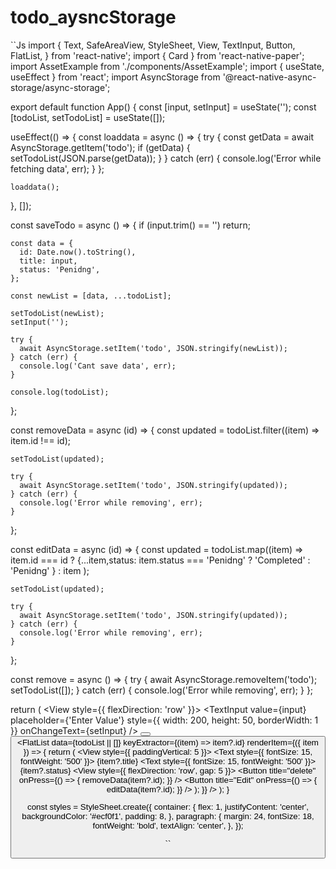 # todo_aysncStorage

``Js
import {
  Text,
  SafeAreaView,
  StyleSheet,
  View,
  TextInput,
  Button,
  FlatList,
} from 'react-native';
import { Card } from 'react-native-paper';
import AssetExample from './components/AssetExample';
import { useState, useEffect } from 'react';
import AsyncStorage from '@react-native-async-storage/async-storage';

export default function App() {
  const [input, setInput] = useState('');
  const [todoList, setTodoList] = useState([]);

  useEffect(() => {
    const loaddata = async () => {
      try {
        const getData = await AsyncStorage.getItem('todo');
        if (getData) {
          setTodoList(JSON.parse(getData));
        }
      } catch (err) {
        console.log('Error while fetching data', err);
      }
    };

    loaddata();
  }, []);

  const saveTodo = async () => {
    if (input.trim() == '') return;

    const data = {
      id: Date.now().toString(),
      title: input,
      status: 'Penidng',
    };

    const newList = [data, ...todoList];

    setTodoList(newList);
    setInput('');

    try {
      await AsyncStorage.setItem('todo', JSON.stringify(newList));
    } catch (err) {
      console.log('Cant save data', err);
    }

    console.log(todoList);
  };

  const removeData = async (id) => {
    const updated = todoList.filter((item) => item.id !== id);

    setTodoList(updated);

    try {
      await AsyncStorage.setItem('todo', JSON.stringify(updated));
    } catch (err) {
      console.log('Error while removing', err);
    }
  };

  const editData = async (id) => {
    const updated = todoList.map((item) =>
      item.id === id
        ? {...item,status: item.status === 'Penidng' ? 'Completed' : 'Penidng' }
        : item
    );

    setTodoList(updated);

    try {
      await AsyncStorage.setItem('todo', JSON.stringify(updated));
    } catch (err) {
      console.log('Error while removing', err);
    }
  };

  const remove = async () => {
    try {
      await AsyncStorage.removeItem('todo');
      setTodoList([]);
    } catch (err) {
      console.log('Error while removing', err);
    }
  };

  return (
    <SafeAreaView style={styles.container}>
      <View style={{ flexDirection: 'row' }}>
        <TextInput
          value={input}
          placeholder={'Enter Value'}
          style={{ width: 200, height: 50, borderWidth: 1 }}
          onChangeText={setInput}
        />
        <Button title="add" onPress={saveTodo} />
        <Button title="Remove All" onPress={remove} />
      </View>
      <FlatList
        data={todoList || []}
        keyExtractor={(item) => item?.id}
        renderItem={({ item }) => {
          return (
            <View style={{ paddingVertical: 5 }}>
              <Text style={{ fontSize: 15, fontWeight: '500' }}>
                {item?.title}
              </Text>
              <Text style={{ fontSize: 15, fontWeight: '500' }}>
                {item?.status}
              </Text>
              <View style={{ flexDirection: 'row', gap: 5 }}>
                <Button
                  title="delete"
                  onPress={() => {
                    removeData(item?.id);
                  }}
                />
                <Button
                  title="Edit"
                  onPress={() => {
                    editData(item?.id);
                  }}
                />
              </View>
            </View>
          );
        }}
      />
    </SafeAreaView>
  );
}

const styles = StyleSheet.create({
  container: {
    flex: 1,
    justifyContent: 'center',
    backgroundColor: '#ecf0f1',
    padding: 8,
  },
  paragraph: {
    margin: 24,
    fontSize: 18,
    fontWeight: 'bold',
    textAlign: 'center',
  },
});

``
